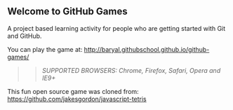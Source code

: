 ## Welcome to GitHub Games

A project based learning activity for people who are getting started with Git and GitHub.

You can play the game at: http://baryal.githubschool.github.io/github-games/

>> _*SUPPORTED BROWSERS*: Chrome, Firefox, Safari, Opera and IE9+_

This fun open source game was cloned from: https://github.com/jakesgordon/javascript-tetris
